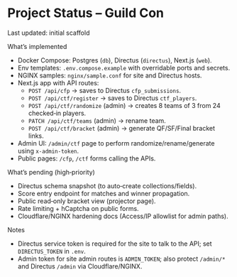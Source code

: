 # Project Status – Guild Con

Last updated: initial scaffold

What’s implemented
- Docker Compose: Postgres (`db`), Directus (`directus`), Next.js (`web`).
- Env templates: `.env.compose.example` with overridable ports and secrets.
- NGINX samples: `nginx/sample.conf` for site and Directus hosts.
- Next.js app with API routes:
  - `POST /api/cfp` → saves to Directus `cfp_submissions`.
  - `POST /api/ctf/register` → saves to Directus `ctf_players`.
  - `POST /api/ctf/randomize` (admin) → creates 8 teams of 3 from 24 checked‑in players.
  - `PATCH /api/ctf/teams` (admin) → rename team.
  - `POST /api/ctf/bracket` (admin) → generate QF/SF/Final bracket links.
- Admin UI: `/admin/ctf` page to perform randomize/rename/generate using `x-admin-token`.
- Public pages: `/cfp`, `/ctf` forms calling the APIs.

What’s pending (high‑priority)
- Directus schema snapshot (to auto‑create collections/fields).
- Score entry endpoint for matches and winner propagation.
- Public read‑only bracket view (projector page).
- Rate limiting + hCaptcha on public forms.
- Cloudflare/NGINX hardening docs (Access/IP allowlist for admin paths).

Notes
- Directus service token is required for the site to talk to the API; set `DIRECTUS_TOKEN` in `.env`.
- Admin token for site admin routes is `ADMIN_TOKEN`; also protect `/admin/*` and Directus `/admin` via Cloudflare/NGINX.

